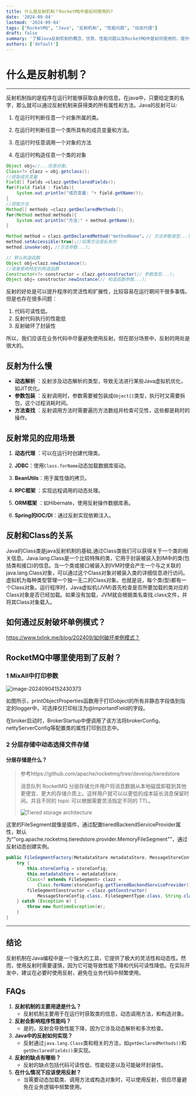 ```yaml
---
title: 什么是反射机制？RocketMQ中是如何使用的?
date: '2024-09-04'
lastmod: '2024-09-04'
tags: ["RocketMQ", "Java", "反射机制", "性能问题", "动态代理"]
draft: false
summary: '了解Java反射机制的概念、优势、性能问题以及RocketMQ中是如何使用的，提升代码灵活性和扩展性。'
authors: ['default']
---
```


# 什么是反射机制？

---

反射机制指的是程序在运行时能够获取自身的信息。在java中，只要给定类的名字，那么就可以通过反射机制来获得类的所有属性和方法。Java的反射可以:

1. 在运行时判断任意一个对象所属的类。

2. 在运行时判断任意一个类所具有的成员变量和方法。

3. 在运行时任意调用一个对象的方法

4. 在运行时构造任意一个类的对象

```java
Object obj=//...任意对象;
Class<?> clazz = obj.getclass();
//获取成员变量
Field[] fields =clazz.getDeclaredFields();
for(Field field : fields){
	System.out.println("成员变量: "+ field.getName());
}
//获取方法
Method[] methods =clazz.getDeclaredMethods();
for(Method method:methods){
    System.out.println("方法:" + method.getName));
}

Method method = clazz.getDeclaredMethod("methodName"，// 方法参数类型...)
method.setAccessible(true);//如果方法是私有的
method.invoke(obj，//方法参数...);

// 默认构造函数
Object obj=clazz.newInstance();
//或者使用特定的构造函数
Constructor<?> constructor = clazz.getconstructor(// 参数类型...);
Object obj= constructor.newInstance(// 构造函数参数...);
```

反射的好处是可以提升程序的灵活性和扩展性，比较容易在运行期间干很多事情。但是也存在很多问题：

1. 代码可读性低。
2. 反射代码执行的性能低
3. 反射破环了封装性

所以，我们应该在业务代码中尽量避免使用反射。但在部分场景中，反射的用处是很大的。

## 反射为什么慢

- **动态解析** ：反射涉及动态解析的类型，导致无法进行某些Java虚拟机优化，如JIT优化。
- **参数包装** ：反射调用时，参数需要被包装成`Object[]`类型，执行时又需要拆包，这个过程消耗时间。
- **方法查找** ：反射调用方法时需要遍历方法数组并检查可见性，这些都是耗时的操作。

## 反射常见的应用场景

1. **动态代理** ：可以在运行时创建代理类。

2. **JDBC**：使用`Class.forName`动态加载数据库驱动。
3. **BeanUtils**：用于属性值的拷贝。
4. **RPC框架** ：实现远程调用的动态处理。
5. **ORM框架** ：如Hibernate，使用反射操作数据库表。
6. **Spring的IOC/DI**：通过反射实现依赖注入。

## 反射和Class的关系

Java的Class类是java反射机制的基础,通过Class类我们可以获得关于一个类的相关信息。Java.lang.Class是一个比较特殊的类，它用于封装被装入到IM中的类(包括类和接口)的信息。当一个类或接口被装入到IVM时便会产生一个与之关联的java.lang.Class对象，可以通过这个Class对象对被装入类的详细信息进行访问。虚拟机为每种类型管理一个独一无二的Class对象。也就是说，每个类(型)都有一个Class对象。运行程序时，Java虚拟机(JVM)首先检查是否所要加载的类对应的Class对象是否已经加载。如果没有加载，JVM就会根据类名查找.class文件，并将其Class对象载入。

## 如何通过反射破坏单例模式？

https://www.txlink.me/blog/202409/如何破坏单例模式？

## RocketMQ中哪里使用到了反射？

### 1 MixAll中打印参数

![image-20240904152430373](https://images.txserve.top/202409/images/image-20240904152430373.png)

如图所示，printObjectProperties函数用于打印object的所有非静态字段值到指定的logger中，可选择仅打印标注为@ImportantField的字段。

在broker启动时，BrokerStartup中便调用了该方法将brokerConfig、nettyServerConfig等配置类的属性打印到日志中。

### 2 分层存储中动态选择文件存储

#### 分层存储是什么？

> 参考https://github.com/apache/rocketmq/tree/develop/tieredstore
>
> 消息队列 RocketMQ 分层存储允许用户将消息数据从本地磁盘卸载到其他更便宜、更大的存储介质上。这样用户就可以以更低的成本延长消息保留时间。并且不同的 topic 可以根据需要灵活指定不同的 TTL。
>
> ![Tiered storage architecture](https://images.txserve.top/202409/images/tiered_storage_arch.png)

这里的FileSegment就像是插件，通过配置tieredBackendServiceProvider属性，默认为“"org.apache.rocketmq.tieredstore.provider.MemoryFileSegment"”，通过反射动态创建实例。

```java
public FileSegmentFactory(MetadataStore metadataStore, MessageStoreConfig storeConfig) {
    try {
        this.storeConfig = storeConfig;
        this.metadataStore = metadataStore;
        Class<? extends FileSegment> clazz =
            Class.forName(storeConfig.getTieredBackendServiceProvider()).asSubclass(FileSegment.class);
        fileSegmentConstructor = clazz.getConstructor(
            MessageStoreConfig.class, FileSegmentType.class, String.class, Long.TYPE);
    } catch (Exception e) {
        throw new RuntimeException(e);
    }
}
```

---

## **结论**

反射机制在Java编程中是一个强大的工具，它提供了极大的灵活性和动态性。然而，使用反射时需要谨慎，因为它可能导致性能下降和代码可读性降低。在实际开发中，建议在必要时使用反射，避免在业务代码中频繁使用。

## **FAQs**

1. **反射机制的主要用途是什么？**
   - 反射机制主要用于在运行时获取类的信息，动态调用方法，和构造对象。
2. **反射会影响程序性能吗？**
   - 是的，反射会导致性能下降，因为它涉及动态解析和多次检查。
3. **Java中的反射如何实现？**
   - 反射通过`java.lang.Class`类和相关的方法，如`getDeclaredMethods()`和`getDeclaredFields()`来实现。
4. **反射的缺点有哪些？**
   - 反射的缺点包括代码可读性低、性能较差以及可能破坏封装性。
5. **在什么情况下应该使用反射？**
   - 当需要动态加载类、调用方法或构造对象时，可以使用反射，但应尽量避免在业务逻辑中频繁使用。
